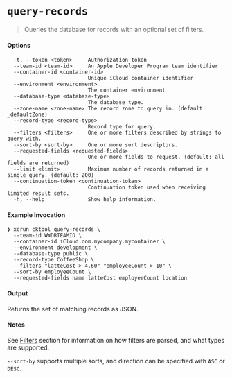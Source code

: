 # `query-records`
> Queries the database for records with an optional set of filters.

#### Options
```
  -t, --token <token>     Authorization token
  --team-id <team-id>     An Apple Developer Program team identifier
  --container-id <container-id>
                          Unique iCloud container identifier
  --environment <environment>
                          The container environment
  --database-type <database-type>
                          The database type.
  --zone-name <zone-name> The record zone to query in. (default: _defaultZone)
  --record-type <record-type>
                          Record type for query.
  --filters <filters>     One or more filters described by strings to query with.
  --sort-by <sort-by>     One or more sort descriptors.
  --requested-fields <requested-fields>
                          One or more fields to request. (default: all fields are returned)
  --limit <limit>         Maximum number of records returned in a single query. (default: 200)
  --continuation-token <continuation-token>
                          Continuation token used when receiving limited result sets.
  -h, --help              Show help information.
```

#### Example Invocation

```
❯ xcrun cktool query-records \
  --team-id WWDRTEAMID \
  --container-id iCloud.com.mycompany.mycontainer \
  --environment development \
  --database-type public \
  --record-type CoffeeShop \
  --filters "latteCost > 4.60" "employeeCount > 10" \
  --sort-by employeeCount \
  --requested-fields name latteCost employeeCount location
```

#### Output

Returns the set of matching records as JSON.

#### Notes

See [Filters](../Arguments/Filters.md) section for information on how filters are parsed, and what types are supported.

`--sort-by` supports multiple sorts, and direction can be specified with `ASC` or `DESC`.
